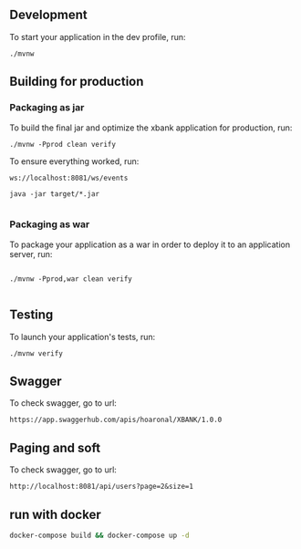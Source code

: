 ## Development

To start your application in the dev profile, run:

```
./mvnw
```
## Building for production

### Packaging as jar

To build the final jar and optimize the xbank application for production, run:

```
./mvnw -Pprod clean verify
```

To ensure everything worked, run:

```
ws://localhost:8081/ws/events

java -jar target/*.jar


```
### Packaging as war

To package your application as a war in order to deploy it to an application server, run:

```

./mvnw -Pprod,war clean verify


```

## Testing

To launch your application's tests, run:

```
./mvnw verify
```

## Swagger 

To check swagger, go to url:

```
https://app.swaggerhub.com/apis/hoaronal/XBANK/1.0.0
```

## Paging and soft 

To check swagger, go to url:

```
http://localhost:8081/api/users?page=2&size=1
```
## run with docker

```bash
docker-compose build && docker-compose up -d
```